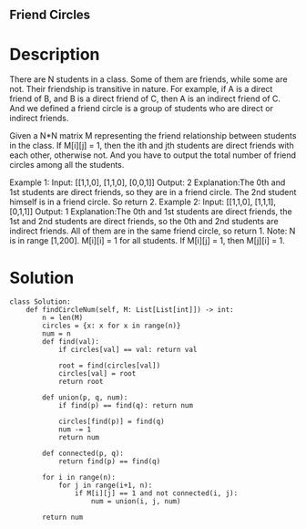 Friend Circles
---

# Description
There are N students in a class. Some of them are friends, while some are not. Their friendship is transitive in nature. For example, if A is a direct friend of B, and B is a direct friend of C, then A is an indirect friend of C. And we defined a friend circle is a group of students who are direct or indirect friends.

Given a N*N matrix M representing the friend relationship between students in the class. If M[i][j] = 1, then the ith and jth students are direct friends with each other, otherwise not. And you have to output the total number of friend circles among all the students.

Example 1:
Input: 
[[1,1,0],
 [1,1,0],
 [0,0,1]]
Output: 2
Explanation:The 0th and 1st students are direct friends, so they are in a friend circle. 
The 2nd student himself is in a friend circle. So return 2.
Example 2:
Input: 
[[1,1,0],
 [1,1,1],
 [0,1,1]]
Output: 1
Explanation:The 0th and 1st students are direct friends, the 1st and 2nd students are direct friends, 
so the 0th and 2nd students are indirect friends. All of them are in the same friend circle, so return 1.
Note:
N is in range [1,200].
M[i][i] = 1 for all students.
If M[i][j] = 1, then M[j][i] = 1.

# Solution
```python3
class Solution:
    def findCircleNum(self, M: List[List[int]]) -> int:
        n = len(M)
        circles = {x: x for x in range(n)}
        num = n
        def find(val):
            if circles[val] == val: return val
            
            root = find(circles[val])
            circles[val] = root
            return root
        
        def union(p, q, num):
            if find(p) == find(q): return num
            
            circles[find(p)] = find(q)
            num -= 1
            return num
            
        def connected(p, q):
            return find(p) == find(q)
        
        for i in range(n):
            for j in range(i+1, n):
                if M[i][j] == 1 and not connected(i, j):
                    num = union(i, j, num)
                    
        return num
```
